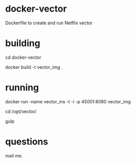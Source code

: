 # docker-vector
Dockerfile to create and run Netflix vector

# building
cd docker-vector

docker build -t vector_img . 

# running
docker run -name vector_ins -t -i -p 45001:8080 vector_img 

cd /opt/vector/

gulp

# questions
mail me. 
